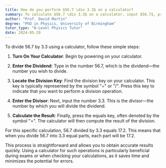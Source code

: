 ```yaml
---
title: How do you perform $56.7 \div 3.3$ on a calculator?
summary: To calculate $56.7 \div 3.3$ on a calculator, input $56.7$, press the division key, enter $3.3$, and then press equals to obtain the result.
author: "Prof. David Martin"
degree: "PhD in Physics, University of Birmingham"
tutor_type: "A-Level Physics Tutor"
date: 2024-05-20
---
```


To divide $56.7$ by $3.3$ using a calculator, follow these simple steps:

1. **Turn On Your Calculator**: Begin by powering on your calculator.

2. **Enter the Dividend**: Type in the number $56.7$, which is the dividend—the number you wish to divide.

3. **Locate the Division Key**: Find the division key on your calculator. This key is typically represented by the symbol "÷" or "/". Press this key to indicate that you want to perform a division operation.

4. **Enter the Divisor**: Next, input the number $3.3$. This is the divisor—the number by which you will divide the dividend.

5. **Calculate the Result**: Finally, press the equals key, often denoted by the symbol "=". The calculator will then compute the result of the division.

For this specific calculation, $56.7$ divided by $3.3$ equals $17.2$. This means that when you divide $56.7$ into $3.3$ equal parts, each part will be $17.2$. 

This process is straightforward and allows you to obtain accurate results quickly. Using a calculator for such operations is particularly beneficial during exams or when checking your calculations, as it saves time and minimizes the potential for errors.
    